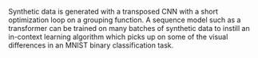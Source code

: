 Synthetic data is generated with a transposed CNN with a short optimization loop on a grouping function. A sequence model such as a transformer can be trained on many batches of synthetic data to instill an in-context learning algorithm which picks up on some of the visual differences in an MNIST binary classification task.

